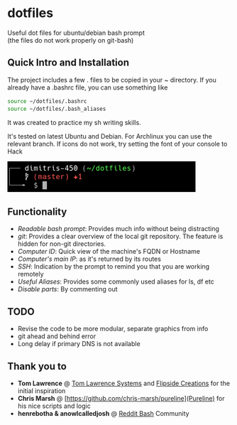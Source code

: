 
# dotfiles
Useful dot files for ubuntu/debian bash prompt  
(the files do not work properly on git-bash)

## Quick Intro and Installation
The project includes a few . files to be copied in your ~ directory. 
If you already have a .bashrc file, you can use something like

``` bash
source ~/dotfiles/.bashrc
source ~/dotfiles/.bash_aliases
```

It was created to practice my sh writing skills. 

It's tested on latest Ubuntu and Debian. For Archlinux you can use the relevant branch.
If icons do not work, try setting the font of your console to Hack

![Preview](images/dotfiles.png)

## Functionality
- *Readable bash prompt*: Provides much info without being distracting
- *git*: Provides a clear overview of the local git repository. The feature is hidden for non-git directories.
- *Computer ID*: Quick view of the machine's FQDN or Hostname
- *Computer's main IP*: as it's returned by its routes
- *SSH*: Indication by the prompt to remind you that you are working remotely
- *Useful Aliases*: Provides some commonly used aliases for ls, df etc
- *Disable parts*: By commenting out

## TODO
- Revise the code to be more modular, separate graphics from info
- git ahead and behind error
- Long delay if primary DNS is not available

## Thank you to
- **Tom Lawrence** @ [Tom Lawrence Systems](https://www.lawrencesystems.com/my-customized-bash-terminal-shell-setup/)
  and [Flipside Creations](https://github.com/flipsidecreations/dotfiles) for the initial inspiration
- **Chris Marsh** @ [https://github.com/chris-marsh/pureline](Pureline) for his nice scripts and logic
- **henrebotha & anowlcalledjosh** @ [Reddit Bash](https://www.reddit.com/r/bash/comments/d3m7bt/issue_with_custom_bashrc_file_and_history) Community

